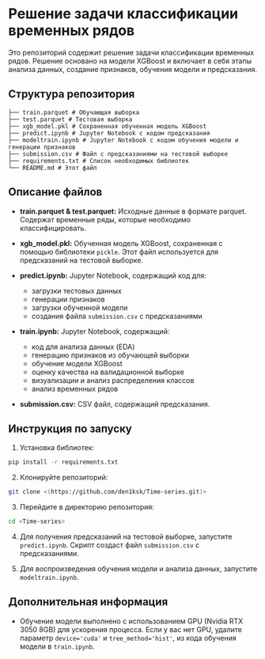 # Решение задачи классификации временных рядов

Это репозиторий содержит решение задачи классификации временных рядов. Решение основано на модели XGBoost и включает в себя этапы анализа данных, создание признаков, обучения модели и предсказания.

## Структура репозитория

```
├── train.parquet # Обучающая выборка
├── test.parquet # Тестовая выборка
├── xgb_model.pkl # Сохраненная обученная модель XGBoost
├── predict.ipynb # Jupyter Notebook с кодом предсказания
├── modeltrain.ipynb # Jupyter Notebook с кодом обучения модели и генерации признаков
├── submission.csv # Файл с предсказаниями на тестовой выборке
├── requirements.txt # Список необходимых библиотек
└── README.md # Этот файл
```

## Описание файлов

* **train.parquet & test.parquet:** Исходные данные в формате parquet. Содержат временные ряды, которые необходимо классифицировать.

* **xgb_model.pkl:** Обученная модель XGBoost, сохраненная с помощью библиотеки `pickle`. Этот файл используется для предсказаний на тестовой выборке.

* **predict.ipynb:** Jupyter Notebook, содержащий код для:
  - загрузки тестовых данных
  - генерации признаков
  - загрузки обученной модели 
  - создания файла `submission.csv` с предсказаниями

* **train.ipynb:** Jupyter Notebook, содержащий:
  - код для анализа данных (EDA)
  - генерацию признаков из обучающей выборки
  - обучение модели XGBoost
  - оценку качества на валидационной выборке
  - визуализации и анализ распределения классов
  - анализ временных рядов

* **submission.csv:** CSV файл, содержащий предсказания.

## Инструкция по запуску

1. Установка библиотек:
```bash
pip install -r requirements.txt
```

2. Клонируйте репозиторий:
```bash
git clone <(https://github.com/den1ksk/Time-series.git)>
```

3. Перейдите в директорию репозитория:
```bash
cd <Time-series>
```

4. Для получения предсказаний на тестовой выборке, запустите `predict.ipynb`. Скрипт создаст файл `submission.csv` с предсказаниями.

5. Для воспроизведения обучения модели и анализа данных, запустите `modeltrain.ipynb`.

## Дополнительная информация

* Обучение модели выполнено с использованием GPU (Nvidia RTX 3050 8GB) для ускорения процесса. Если у вас нет GPU, удалите параметр `device='cuda'` и `tree_method='hist'`, из кода обучения модели в `train.ipynb`.
